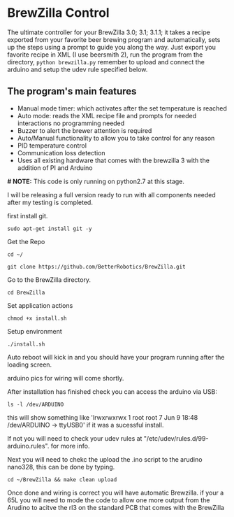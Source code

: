 BrewZilla Control 
==================
The ultimate controller for your BrewZilla 3.0; 3.1; 3.1.1; it takes a recipe exported from your favorite beer brewing program and automatically, sets up the steps using a prompt to guide you along the way. Just export you favorite recipe in XML (I use beersmith 2), run the program from the directory, ```python brewzilla.py``` remember to upload and connect the arduino and setup the udev rule specified below. 

The program's main features
----------------------------
- Manual mode timer: which activates after the set temperature is reached
- Auto mode: reads the XML recipe file and prompts for needed interactions no programming needed
- Buzzer to alert the brewer attention is required
- Auto/Manual functionality to allow you to take control for any reason
- PID temperature control
- Communication loss detection
- Uses all existing hardware that comes with the brewzilla 3 with the addition of PI and Arduino



<b># NOTE:</b> This code is only running on python2.7 at this stage.

I will be releasing a full version ready to run with all components needed after my testing is completed. 

first install git.
```
sudo apt-get install git -y 
```

Get the Repo
```
cd ~/
```

```
git clone https://github.com/BetterRobotics/BrewZilla.git
```

Go to the BrewZilla directory.
```
cd BrewZilla
```
Set application actions
```
chmod +x install.sh
```
Setup environment
```
./install.sh
```

Auto reboot will kick in and you should have your program running after the loading screen. 

arduino pics for wiring will come shortly. 


After installation has finished check you can access the arduino via USB:

```ls -l /dev/ARDUINO```  

this will show something like 'lrwxrwxrwx 1 root root 7 Jun  9 18:48 /dev/ARDUINO -> ttyUSB0' if it was a sucessful install.


If not you will need to check your udev rules at "/etc/udev/rules.d/99-arduino.rules". for more info. 

Next you will need to chekc the upload the .ino script to the arudino nano328, this can be done by typing.

```cd ~/BrewZilla && make clean upload```

Once done and wiring is correct you will have automatic Brewzilla. if your a 65L you will need to mode the code to allow one more output from the Arudino to acitve the rl3 on the standard PCB that comes with the BrewZilla


